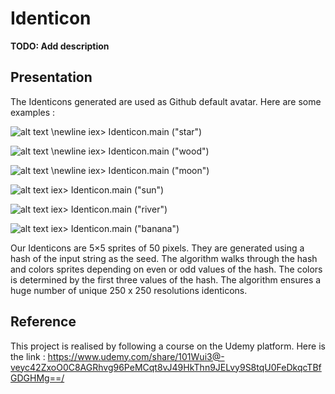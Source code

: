# Identicon

**TODO: Add description**

## Presentation

  The Identicons generated are used as Github default avatar. Here are some examples :


  ![alt text](https://github.com/EmilieChen/identicon/tree/main/identicons_examples/star.png)
  \newline
  iex> Identicon.main ("star")

  ![alt text](https://github.com/EmilieChen/identicon/tree/main/identicons_examples/wood.png)
  \newline
  iex> Identicon.main ("wood")

  ![alt text](https://github.com/EmilieChen/identicon/tree/main/identicons_examples/moon.png)
  \newline
  iex> Identicon.main ("moon")

  ![alt text](https://github.com/EmilieChen/identicon/tree/main/identicons_examples/sun.png)
  iex> Identicon.main ("sun")

  ![alt text](https://github.com/EmilieChen/identicon/tree/main/identicons_examples/river.png)
  iex> Identicon.main ("river")

  ![alt text](https://github.com/EmilieChen/identicon/tree/main/identicons_examples/banana.png)
  iex> Identicon.main ("banana")

  Our Identicons are 5×5 sprites of 50 pixels. They are generated using a hash of the input string as the seed. The algorithm walks through the hash and colors sprites depending on even or odd values of the hash. The colors is determined by the first three values of the hash. The algorithm ensures a huge number of unique 250 x 250 resolutions identicons.


## Reference
  This project is realised by following a course on the Udemy platform. Here is the link : https://www.udemy.com/share/101Wui3@-veyc42ZxoO0C8AGRhvg96PeMCqt8vJ49HkThn9JELvy9S8tqU0FeDkqcTBfGDGHMg==/


